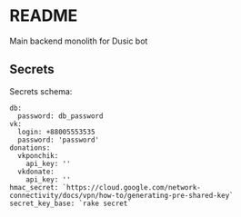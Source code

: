 # README

Main backend monolith for Dusic bot

## Secrets

Secrets schema:
```
db:
  password: db_password
vk:
  login: +88005553535
  password: 'password'
donations:
  vkponchik:
    api_key: ''
  vkdonate:
    api_key: ''
hmac_secret: `https://cloud.google.com/network-connectivity/docs/vpn/how-to/generating-pre-shared-key`
secret_key_base: `rake secret`
```
